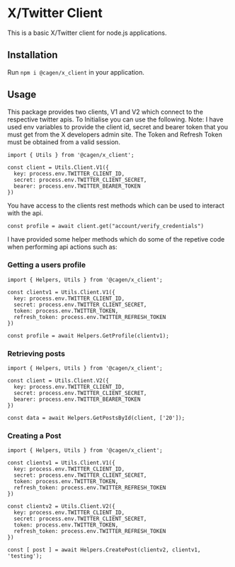 # X/Twitter Client

This is a basic X/Twitter client for node.js applications.

## Installation
Run `npm i @cagen/x_client` in your application.

## Usage
This package provides two clients, V1 and V2 which connect to the respective twitter apis.  To Initialise you can use the following. Note: I have used env variables to provide the client id, secret and bearer token that you must get from the X developers admin site.  The Token and Refresh Token must be obtained from a valid session.

```
import { Utils } from '@cagen/x_client';

const client = Utils.Client.V1({
  key: process.env.TWITTER_CLIENT_ID,
  secret: process.env.TWITTER_CLIENT_SECRET,
  bearer: process.env.TWITTER_BEARER_TOKEN
})
```
You have access to the clients rest methods which can be used to interact with the api.

```
const profile = await client.get("account/verify_credentials")
```

I have provided some helper methods which do some of the repetive code when performing api actions such as:

### Getting a users profile
```
import { Helpers, Utils } from '@cagen/x_client';

const clientv1 = Utils.Client.V1({
  key: process.env.TWITTER_CLIENT_ID,
  secret: process.env.TWITTER_CLIENT_SECRET,
  token: process.env.TWITTER_TOKEN,
  refresh_token: process.env.TWITTER_REFRESH_TOKEN
})

const profile = await Helpers.GetProfile(clientv1);
```

### Retrieving posts
```
import { Helpers, Utils } from '@cagen/x_client';

const client = Utils.Client.V2({
  key: process.env.TWITTER_CLIENT_ID,
  secret: process.env.TWITTER_CLIENT_SECRET,
  bearer: process.env.TWITTER_BEARER_TOKEN
})

const data = await Helpers.GetPostsById(client, ['20']);  
```

### Creating a Post
```
import { Helpers, Utils } from '@cagen/x_client';

const clientv1 = Utils.Client.V1({
  key: process.env.TWITTER_CLIENT_ID,
  secret: process.env.TWITTER_CLIENT_SECRET,
  token: process.env.TWITTER_TOKEN,
  refresh_token: process.env.TWITTER_REFRESH_TOKEN
})

const clientv2 = Utils.Client.V2({
  key: process.env.TWITTER_CLIENT_ID,
  secret: process.env.TWITTER_CLIENT_SECRET,
  token: process.env.TWITTER_TOKEN,
  refresh_token: process.env.TWITTER_REFRESH_TOKEN
})

const [ post ] = await Helpers.CreatePost(clientv2, clientv1, 'testing');
```